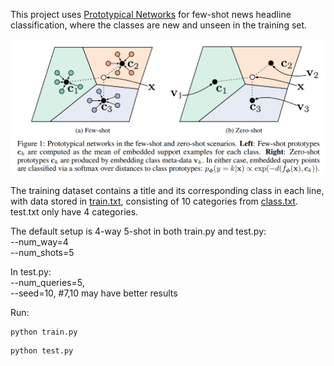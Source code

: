 This project uses [Prototypical Networks](https://arxiv.org/pdf/1703.05175) for few-shot news headline classification, where the classes are new and unseen in the training set.

![](https://github.com/WillongWang/Awesome-LLM-NLP-projects-updating-/blob/main/ProtoNet%20for%20Few-Shot%20news%20classification/1.png)

The training dataset contains a title and its corresponding class in each line, with data stored in [train.txt](https://github.com/WillongWang/Awesome-LLM-NLP-projects-updating-/blob/main/ProtoNet%20for%20Few-Shot%20news%20classification/data/train.txt), consisting of 10 categories from [class.txt](https://github.com/WillongWang/Awesome-LLM-NLP-projects-updating-/blob/main/ProtoNet%20for%20Few-Shot%20news%20classification/data/thunews/class.txt). test.txt only have 4 categories.

The default setup is 4-way 5-shot in both train.py and test.py:  
--num_way=4  
--num_shots=5  

In test.py:  
--num_queries=5,  
--seed=10,  #7,10 may have better results  

Run:  
```
python train.py
```  
```
python test.py
```
